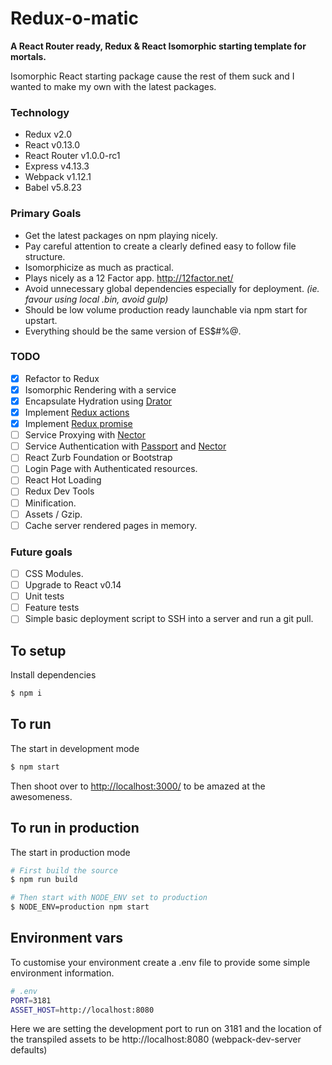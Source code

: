 # Redux-o-matic

__A React Router ready, Redux & React Isomorphic starting template for mortals.__

Isomorphic React starting package cause the rest of them suck and I wanted to make my own with the latest packages.

### Technology
* Redux v2.0
* React v0.13.0
* React Router v1.0.0-rc1
* Express v4.13.3
* Webpack v1.12.1
* Babel v5.8.23

### Primary Goals
* Get the latest packages on npm playing nicely.
* Pay careful attention to create a clearly defined easy to follow file structure.
* Isomorphicize as much as practical.
* Plays nicely as a 12 Factor app. http://12factor.net/
* Avoid unnecessary global dependencies especially for deployment. _(ie. favour using local .bin, avoid gulp)_
* Should be low volume production ready launchable via npm start for upstart.
* Everything should be the same version of ES$#%@.

### TODO
- [x] Refactor to Redux
- [x] Isomorphic Rendering with a service
- [x] Encapsulate Hydration using [Drator](https://www.npmjs.com/package/drator)
- [x] Implement [Redux actions](https://github.com/acdlite/redux-actions)
- [x] Implement [Redux promise](https://github.com/acdlite/redux-promise)
- [ ] Service Proxying with [Nector](http://github.com/ryardley/nector)
- [ ] Service Authentication with [Passport](https://github.com/jaredhanson/passport) and [Nector](http://github.com/ryardley/nector)
- [ ] React Zurb Foundation or Bootstrap
- [ ] Login Page with Authenticated resources.
- [ ] React Hot Loading
- [ ] Redux Dev Tools
- [ ] Minification.
- [ ] Assets / Gzip.
- [ ] Cache server rendered pages in memory.

### Future goals
- [ ] CSS Modules.
- [ ] Upgrade to React v0.14
- [ ] Unit tests
- [ ] Feature tests
- [ ] Simple basic deployment script to SSH into a server and run a git pull.

## To setup

Install dependencies
```bash
$ npm i
```

## To run
The start in development mode

```bash
$ npm start
```

Then shoot over to [http://localhost:3000/](http://localhost:3000/) to be amazed at the awesomeness.

## To run in production
The start in production mode

```bash
# First build the source
$ npm run build

# Then start with NODE_ENV set to production
$ NODE_ENV=production npm start
```

## Environment vars

To customise your environment create a .env file to provide some simple environment information.

```bash
# .env
PORT=3181
ASSET_HOST=http://localhost:8080
```

Here we are setting the development port to run on 3181 and the location of the transpiled assets to be http://localhost:8080 (webpack-dev-server defaults)
